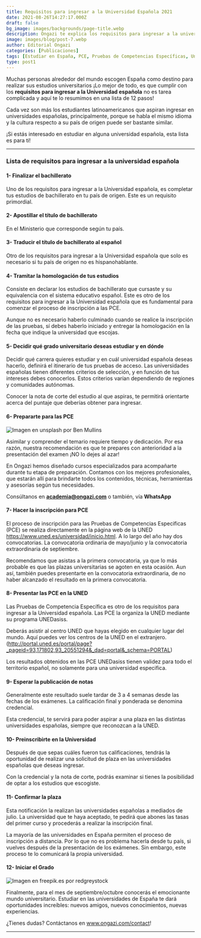 ```yaml
---
title: Requisitos para ingresar a la Universidad Española 2021
date: 2021-08-26T14:27:17.000Z
draft: false
bg_image: images/backgrounds/page-title.webp
description: Ongazi te explica los requisitos para ingresar a la universidad española que son necesarios para que alcances tu objetivo.
image: images/blog/post-7.webp
author: Editorial Ongazi
categories: [Publicaciones]
tags: [Estudiar en España, PCE, Pruebas de Competencias Específicas, Universidad en España, Universidad Española]
type: post1
---
```


Muchas personas alrededor del mundo escogen España como destino para realizar sus estudios universitarios ¡Lo mejor de todo, es que cumplir con los **requisitos para ingresar a la Universidad española** no es tarea complicada y aquí te lo resumimos en una lista de 12 pasos!

Cada vez son más los estudiantes latinoamericanos que aspiran ingresar en universidades españolas, principalmente, porque se habla el mismo idioma y la cultura respecto a su país de origen puede ser bastante similar.

¡Si estás interesado en estudiar en alguna universidad española, esta lista es para ti!

---

### Lista de requisitos para ingresar a la universidad española

#### 1- Finalizar el bachillerato

Uno de los requisitos para ingresar a la Universidad española, es completar tus estudios de bachillerato en tu país de origen. Este es un requisito primordial.

#### 2- Apostillar el título de bachillerato

En el Ministerio que corresponde según tu país.

#### 3- Traducir el título de bachillerato al español

Otro de los requisitos para ingresar a la Universidad española que solo es necesario si tu país de origen no es hispanohablante.

#### 4- Tramitar la homologación de tus estudios

Consiste en declarar los estudios de bachillerato que cursaste y su equivalencia con el sistema educativo español. Este es otro de los requisitos para ingresar a la Universidad española que es fundamental para comenzar el proceso de inscripción a las PCE.

Aunque no es necesario haberlo culminado cuando se realice la inscripción de las pruebas, sí debes haberlo iniciado y entregar la homologación en la fecha que indique la universidad que escojas.

#### 5- Decidir qué grado universitario deseas estudiar y en dónde

Decidir qué carrera quieres estudiar y en cuál universidad española deseas hacerlo, definirá el itinerario de tus pruebas de acceso. Las universidades españolas tienen diferentes criterios de selección, y en función de tus intereses debes conocerlos. Estos criterios varían dependiendo de regiones y comunidades autónomas.

Conocer la nota de corte del estudio al que aspiras, te permitirá orientarte acerca del puntaje que deberías obtener para ingresar.

#### 6- Prepararte para las PCE

![](/images/blog/post-7_1.webp "Imagen en unsplash por Ben Mullins")


Asimilar y comprender el temario requiere tiempo y dedicación. Por esa razón, nuestra recomendación es que te prepares con anterioridad a la presentación del examen ¡NO lo dejes al azar!

En Ongazi hemos diseñado cursos especializados para acompañarte durante tu etapa de preparación. Contamos con los mejores profesionales, que estarán allí para brindarte todos los contenidos, técnicas, herramientas y asesorías según tus necesidades.

Consúltanos en **academia@ongazi.com** o también, vía **WhatsApp**

#### 7- Hacer la inscripción para PCE

El proceso de inscripción para las Pruebas de Competencias Especificas (PCE) se realiza directamente en la página web de la UNED https://www.uned.es/universidad/inicio.html. A lo largo del año hay dos convocatorias. La convocatoria ordinaria de mayo/junio y la convocatoria extraordinaria de septiembre.

Recomendamos que asistas a la primera convocatoria, ya que lo más probable es que las plazas universitarias se agoten en esta ocasión. Aun así, también puedes presentarte en la convocatoria extraordinaria, de no haber alcanzado el resultado en la primera convocatoria.

#### 8- Presentar las PCE en la UNED

Las Pruebas de Competencia Específica es otro de los requisitos para ingresar a la Universidad española. Las PCE la organiza la UNED mediante su programa UNEDasiss.

Deberás asistir al centro UNED que hayas elegido en cualquier lugar del mundo. Aquí puedes ver los centros de la UNED en el extranjero. (http://portal.uned.es/portal/page?_pageid=93,171802,93_20551294&_dad=portal&_schema=PORTAL)

Los resultados obtenidos en las PCE UNEDasiss tienen validez para todo el territorio español, no solamente para una universidad especifica.

#### 9- Esperar la publicación de notas

Generalmente este resultado suele tardar de 3 a 4 semanas desde las fechas de los exámenes. La calificación final y ponderada se denomina credencial.

Esta credencial, te servirá para poder aspirar a una plaza en las distintas universidades españolas, siempre que reconozcan a la UNED.

#### 10- Preinscribirte en la Universidad

Después de que sepas cuáles fueron tus calificaciones, tendrás la oportunidad de realizar una solicitud de plaza en las universidades españolas que deseas ingresar.

Con la credencial y la nota de corte, podrás examinar si tienes la posibilidad de optar a los estudios que escogiste.

#### 11- Confirmar la plaza

Esta notificación la realizan las universidades españolas a mediados de julio. La universidad que te haya aceptado, te pedirá que abones las tasas del primer curso y procederás a realizar la inscripción final.

La mayoría de las universidades en España permiten el proceso de inscripción a distancia. Por lo que no es problema hacerla desde tu país, si vuelves después de la presentación de los exámenes. Sin embargo, este proceso te lo comunicará la propia universidad.

#### 12- Iniciar el Grado

![](/images/blog/post-7_2.webp "Imagen en freepik.es por redgreystock")


Finalmente, para el mes de septiembre/octubre conocerás el emocionante mundo universitario. Estudiar en las universidades de España te dará oportunidades increíbles: nuevos amigos, nuevos conocimientos, nuevas experiencias.

¿Tienes dudas? Contáctanos en www.ongazi.com/contact!

---